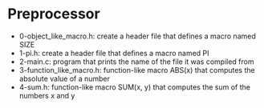 # Preprocessor
* 0-object_like_macro.h: create a header file that defines a macro named SIZE
* 1-pi.h: create a header file that defines a macro named PI
* 2-main.c: program that prints the name of the file it was compiled from
* 3-function_like_macro.h: function-like macro ABS(x) that computes the absolute value of a number
* 4-sum.h: function-like macro SUM(x, y) that computes the sum of the numbers x and y
